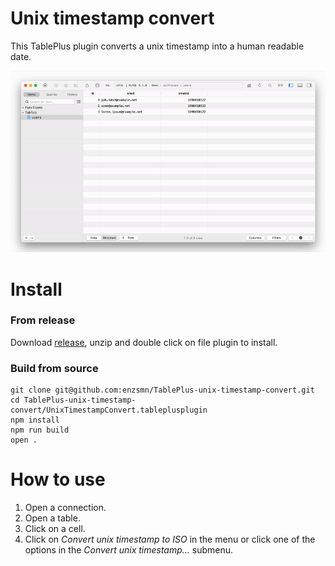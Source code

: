 # Unix timestamp convert

This TablePlus plugin converts a unix timestamp into a human readable date.

![menu](https://github.com/enzsmn/TablePlus-unix-timestamp-convert/blob/main/Resource/demo.gif "menu")

# Install

### From release

Download [release](https://github.com/enzsmn/TablePlus-unix-timestamp-convert/releases), unzip and double click on file plugin to install.

### Build from source

```
git clone git@github.com:enzsmn/TablePlus-unix-timestamp-convert.git
cd TablePlus-unix-timestamp-convert/UnixTimestampConvert.tableplusplugin
npm install
npm run build
open .
```

# How to use

1. Open a connection.
2. Open a table.
3. Click on a cell.
4. Click on _Convert unix timestamp to ISO_ in the menu or click one of the options in the _Convert unix timestamp…_ submenu.
